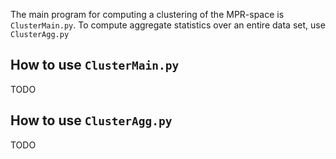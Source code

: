 The main program for computing a clustering of the MPR-space is `ClusterMain.py`. To compute aggregate statistics over an entire data set, use `ClusterAgg.py`

## How to use `ClusterMain.py`

TODO

## How to use `ClusterAgg.py`

TODO
